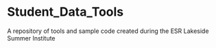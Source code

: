 # Student_Data_Tools
A repository of tools and sample code created during the ESR Lakeside Summer Institute
